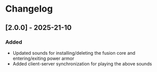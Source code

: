 # Changelog

## [2.0.0] - 2025-21-10

### Added
- Updated sounds for installing/deleting the fusion core and entering/exiting power armor
- Added client-server synchronization for playing the above sounds